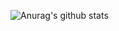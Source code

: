 ![Anurag's github stats](https://github-readme-stats.vercel.app/api?username=alovega&show_icons=true&theme=radical&count_private=true) 
